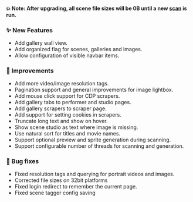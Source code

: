 #### 💥 Note: After upgrading, all scene file sizes will be 0B until a new [scan](/settings?tab=tasks) is run.

### ✨ New Features
* Add gallery wall view.
* Add organized flag for scenes, galleries and images.
* Allow configuration of visible navbar items.

### 🎨 Improvements
* Add more video/image resolution tags.
* Pagination support and general improvements for image lightbox.
* Add mouse click support for CDP scrapers.
* Add gallery tabs to performer and studio pages.
* Add gallery scrapers to scraper page.
* Add support for setting cookies in scrapers.
* Truncate long text and show on hover.
* Show scene studio as text where image is missing.
* Use natural sort for titles and movie names.
* Support optional preview and sprite generation during scanning.
* Support configurable number of threads for scanning and generation.

### 🐛 Bug fixes
* Fixed resolution tags and querying for portrait videos and images.
* Corrected file sizes on 32bit platforms
* Fixed login redirect to remember the current page.
* Fixed scene tagger config saving
